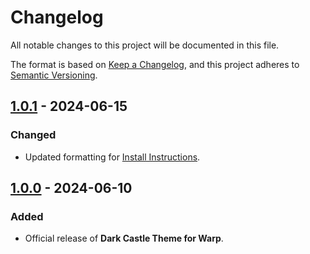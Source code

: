 # Changelog

All notable changes to this project will be documented in this file.

The format is based on [Keep a Changelog](https://keepachangelog.com/en/1.1.0/),
and this project adheres to [Semantic Versioning](https://semver.org/spec/v2.0.0.html).

## [1.0.1] - 2024-06-15

### Changed

- Updated formatting for [Install Instructions](../INSTALL.md).

## [1.0.0] - 2024-06-10

### Added

- Official release of **Dark Castle Theme for Warp**.

[1.0.1]: https://github.com/scottgriv/Dark-Castle-Warp/compare/v1.0.0...v1.0.1
[1.0.0]: https://github.com/scottgriv/Dark-Castle-Warp/releases/tag/v1.0.0
